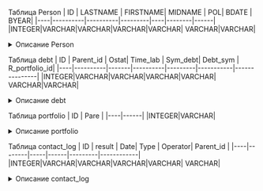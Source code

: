 
Таблица Person
| ID | LASTNAME | FIRSTNAME| MIDNAME | POL|  BDATE | BYEAR|
|----|----------|----------|---------|----|--------|------|
|INTEGER|VARCHAR|VARCHAR|VARCHAR|VARCHAR| VARCHAR|VARCHAR|

<details>
<summary>Описание Person</summary>
ID -	Код должника,<br>
LASTNAME -	Фамилия,<br>
FIRSTNAME -	Имя,<br>
MIDNAME	- Отчество,<br> 
POL	- Пол: 1-М, 2-Ж,<br>  
BDATE	- Дата рождения,<br>
BYEAR -	Год рождения    
</details>


Таблица debt
| ID | Parent_id | Ostat| Time_lab | Sym_debt|  Debt_sym | R_portfolio_id|
|----|----------|-------|----------|---------|-----------|---------------|
|INTEGER|VARCHAR|VARCHAR|VARCHAR|VARCHAR| VARCHAR|VARCHAR|

<details>
<summary>Описание debt</summary>
ID 	- Код долга,<br>
Parent_id	- ID_должника,<br>
Ostat -	Остаток,<br>
Time_lab	- Часовой пояс,<br>
Sym_debt	- Остаток просроченной задолженности,<br>
Debt_sym	- Проценты,<br>
R_portfolio_id -	ID портфеля
</details>


Таблица portfolio
| ID | Pare |
|----|------|
|INTEGER|VARCHAR|

<details>
<summary>Описание portfolio</summary>
ID - id портфеля,<br>
Pare	- Название портфеля
</details>


Таблица contact_log
| ID | result | Date| Type | Operator|  Parent_id |
|----|--------|-----|------|---------|------------|
|INTEGER|VARCHAR|VARCHAR|VARCHAR|VARCHAR| VARCHAR|

<details>
<summary>Описание contact_log</summary>
ID -	id лога,<br>
result	- Результат контакта,<br>
Date	- Дата контакта,<br>
Type - 	Тип контакта,<br>
Operator -	Оператор, зарегистрировавший контакт,<br>
Parent_id	- ID долга
</details>
